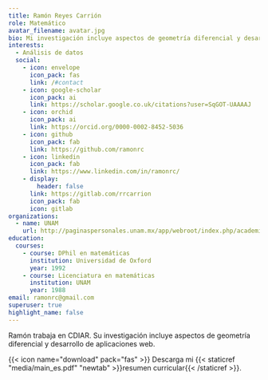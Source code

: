 ```yaml
---
title: Ramón Reyes Carrión
role: Matemático
avatar_filename: avatar.jpg
bio: Mi investigación incluye aspectos de geometría diferencial y desarrollo de aplicaciones web.
interests:
  - Análisis de datos
  social:
    - icon: envelope
      icon_pack: fas
      link: /#contact
    - icon: google-scholar
      icon_pack: ai
      link: https://scholar.google.co.uk/citations?user=SqGOT-UAAAAJ
    - icon: orchid
      icon_pack: ai
      link: https://orcid.org/0000-0002-8452-5036
    - icon: github
      icon_pack: fab
      link: https://github.com/ramonrc
    - icon: linkedin
      icon_pack: fab
      link: https://www.linkedin.com/in/ramonrc/
    - display:
        header: false
      link: https://gitlab.com/rrcarrion
      icon_pack: fab
      icon: gitlab
organizations:
  - name: UNAM
    url: http://paginaspersonales.unam.mx/app/webroot/index.php/academicos/datosContacto/alias:ramonreyescarrion
education:
  courses:
    - course: DPhil en matemáticas
      institution: Universidad de Oxford
      year: 1992
    - course: Licenciatura en matemáticas
      institution: UNAM
      year: 1988
email: ramonrc@gmail.com
superuser: true
highlight_name: false
---
```

Ramón trabaja en CDIAR. Su investigación incluye aspectos de geometría diferencial y desarrollo de aplicaciones web.

{{< icon name="download" pack="fas" >}} Descarga mi {{< staticref "media/main_es.pdf" "newtab" >}}resumen curricular{{< /staticref >}}.
